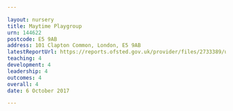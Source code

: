 ```yaml
---

layout: nursery
title: Maytime Playgroup
urn: 144622
postcode: E5 9AB
address: 101 Clapton Common, London, E5 9AB
latestReportUrl: https://reports.ofsted.gov.uk/provider/files/2733389/urn/144622.pdf
teaching: 4
development: 4
leadership: 4
outcomes: 4
overall: 4
date: 6 October 2017

---
```

